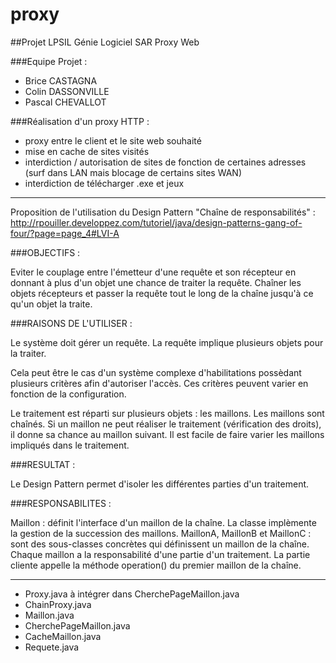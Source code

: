 proxy
=====

##Projet LPSIL Génie Logiciel SAR Proxy Web


###Equipe Projet :
- Brice CASTAGNA
- Colin DASSONVILLE
- Pascal CHEVALLOT


###Réalisation d'un proxy HTTP :
- proxy entre le client et le site web souhaité
- mise en cache de sites visités
- interdiction / autorisation de sites de fonction de certaines adresses (surf dans LAN mais blocage de certains sites WAN)
- interdiction de télécharger .exe et jeux

* * *

Proposition de l'utilisation du Design Pattern "Chaîne de responsabilités" :
http://rpouiller.developpez.com/tutoriel/java/design-patterns-gang-of-four/?page=page_4#LVI-A

###OBJECTIFS :

Eviter le couplage entre l'émetteur d'une requête et son récepteur en donnant à plus d'un objet une chance de traiter la requête.
Chaîner les objets récepteurs et passer la requête tout le long de la chaîne jusqu'à ce qu'un objet la traite.

###RAISONS DE L'UTILISER :

Le système doit gérer un requête. La requête implique plusieurs objets pour la traiter.

Cela peut être le cas d'un système complexe d'habilitations possèdant plusieurs critères afin d'autoriser l'accès. Ces critères peuvent varier en fonction de la configuration.

Le traitement est réparti sur plusieurs objets : les maillons. Les maillons sont chaînés. Si un maillon ne peut réaliser le traitement (vérification des droits), il donne sa chance au maillon suivant. Il est facile de faire varier les maillons impliqués dans le traitement.

###RESULTAT :

Le Design Pattern permet d'isoler les différentes parties d'un traitement.

###RESPONSABILITES :

Maillon : définit l'interface d'un maillon de la chaîne. La classe implèmente la gestion de la succession des maillons.
MaillonA, MaillonB et MaillonC : sont des sous-classes concrètes qui définissent un maillon de la chaîne. Chaque maillon a la responsabilité d'une partie d'un traitement.
La partie cliente appelle la méthode operation() du premier maillon de la chaîne.

* * *

* Proxy.java à intégrer dans CherchePageMaillon.java
* ChainProxy.java
* Maillon.java
* CherchePageMaillon.java
* CacheMaillon.java
* Requete.java
